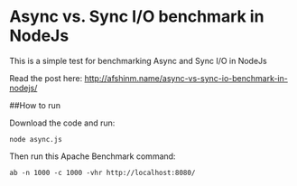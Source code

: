 Async vs. Sync I/O benchmark in NodeJs
=======================

This is a simple test for benchmarking Async and Sync I/O in NodeJs

Read the post here: http://afshinm.name/async-vs-sync-io-benchmark-in-nodejs/

##How to run

Download the code and run:

    node async.js

Then run this Apache Benchmark command:

    ab -n 1000 -c 1000 -vhr http://localhost:8080/
    
